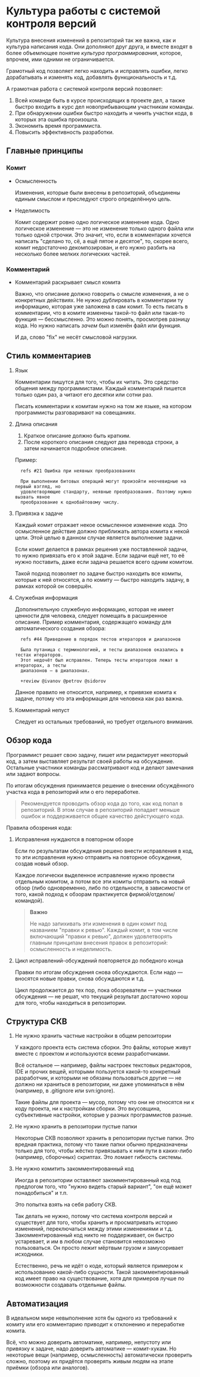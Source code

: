 Культура работы с системой контроля версий
==========================================

Культура внесения изменений в репозиторий так же важна, как и культура написания кода.
Они дополняют друг друга, и вместе входят в более объемлющее понятие _культура программирования_,
которое, впрочем, ими одними не ограничивается.

Грамотный код позволяет легко находить и исправлять ошибки, легко дорабатывать и изменять код,
добавлять функциональность и т.д.

А грамотная работа с системой контроля версий позволяет:

1. Всей команде быть в курсе происходящих в проекте дел, а также быстро входить в курс дел
   новоприбывающим участникам команды.
2. При обнаружении ошибки быстро находить и чинить участки кода, в которых эта ошибка произошла.
3. Экономить время программиста.
4. Повысить эффективность разработки.

Главные принципы
----------------

### Комит

*  Осмысленность

   Изменения, которые были внесены в репозиторий, объединены единым смыслом и преследуют строго
   определённую цель.

*  Неделимость

   Комит содержит ровно одно логическое изменение кода. Одно логическое изменение — это не
   изменение только одного файла или только одной строчки. Это значит, что, если в комментарии
   хочется написать "сделано то, сё, а ещё пятое и десятое", то, скорее всего, комит недостаточно
   декомпозирован, и его нужно разбить на несколько более мелких логических частей.

### Комментарий

*  Комментарий раскрывает смысл комита

   Важно, что описание должно говорить о смысле изменения, а не о конкретных действиях. Не нужно
   дублировать в комментарии ту информацию, которая уже заложена в сам комит. То есть писать в
   комментарии, что в комите изменены такой-то файл или такая-то функция — бессмысленно. Это можно
   понять, просмотрев разницу кода. Но нужно написать _зачем_ был изменён файл или функция.

   И да, слово "fix" не несёт смысловой нагрузки.

Стиль комментариев
------------------

1. Язык

   Комментарии пишутся для того, чтобы их читать. Это средство общения между программистами.
   Каждый комментарий пишется только один раз, а читают его десятки или сотни раз.

   Писать комментарии к комитам нужно на том же языке, на котором программисты разговаривают на
   совещаниях.

2. Длина описания
   1. Краткое описание должно быть кратким.
   2. После короткого описания следуют два перевода строки, а затем начинается подробное описание.

   Пример:

         refs #21 Ошибка при неявных преобразованиях

         При выполнении битовых операций могут произойти неочевидные на первый взгляд, но
         удовлетворяющие стандарту, неявные преобразования. Поэтому нужно вызвать явное
         преобразование к однобайтовому числу.

3. Привязка к задаче

   Каждый комит отражает некое осмысленное изменение кода. Это осмысленное действие должно
   приближать автора комита к некой цели. Этой целью в данном случае является выполнение задачи.

   Если комит делается в рамках решения уже поставленной задачи, то нужно привязать его к этой
   задаче. Если задачи ещё нет, то её нужно поставить, даже если задача решается всего одним
   комитом.

   Такой подход позволяет по задаче быстро находить все комиты, которые к ней относятся, а по
   комиту — быстро находить задачу, в рамках которой он совершён.

4. Служебная информация
   
   Дополнительную служебную информацию, которая не имеет ценности для человека, следует помещать в
   расширенное описание.
   Пример комментария, содержащего команду для автоматического создания обзора:

         refs #44 Приведение в порядок тестов итераторов и диапазонов

         Была путаница с терминологией, и тесты диапазонов оказались в тестах итераторов.
         Этот недочёт был исправлен. Теперь тесты итераторов лежат в итераторах, а тесты
         диапазонов — в диапазонах.
         
         +review @ivanov @petrov @sidorov

   Данное правило не относится, например, к привязке комита к задаче, потому что эта информация для
   человека как раз важна.

5. Комментарий непуст

   Следует из остальных требований, но требует отдельного внимания.

Обзор кода
----------

Программист решает свою задачу, пишет или редактирует некоторый код, а затем выставляет результат
своей работы на обсуждение. Остальные участники команды рассматривают код и делают замечания или
задают вопросы.

По итогам обсуждения принимается решение о внесении обсуждённого участка кода в репозиторий или о
его переработке.

> Рекомендуется проводить обзор кода до того, как код попал в репозиторий. В этом случае в
> репозиторий попадает меньше ошибок и поддерживается общее качество дейстующего кода.

Правила обозрения кода:

1. Исправления нуждаются в повторном обзоре

   Если по результатам обсуждения решено внести исправления в код, то эти исправления нужно
   отправить на повторное обсуждения, создав новый обзор.

   Каждое логически выделенное исправление нужно провести отдельным комитом, а потом все эти комиты
   отправить на новый обзор (либо одновременно, либо по отдельности, в зависимости от того, какой
   подход к обзорам практикуется фирмой/отделом/командой).
   
   > **Важно**
   >
   > Не надо запихивать эти изменения в один комит под названием "правки к ревью". Каждый комит, в
   > том числе включающий "правки к ревью", должен удовлетворять главным принципам внесения правок
   > в репозиторий: осмысленность и неделимость.

2. Цикл исправлений-обсуждений повторяется до победного конца

   Правки по итогам обсуждения снова обсуждаются. Если надо — вносятся новые правки, снова
   обсуждаются и т.д.

   Цикл продолжается до тех пор, пока обозреватели — участники обсуждения — не решат, что текущий
   результат достаточно хорош для того, чтобы находиться в репозитории.

Структура СКВ
-------------

1. Не нужно хранить частные настройки в общем репозитории

   У каждого проекта есть система сборки. Это файлы, которые живут вместе с проектом и используются
   всеми разработчиками.

   Всё остальное — например, файлы настроек текстовых редакторов, IDE и прочих вещей, которыми
   пользуется какой-то конкретный разработчик, и которыми не обязаны пользоваться другие — не
   должно ни храниться в репозитории, ни даже упоминаться в нём (например, в .gitignore или
   svn:ignore).

   Такие файлы для проекта — мусор, потому что они не относятся ни к коду проекта, ни к настройкам
   сборки. Это вкусовщина, субъективные настройки, которые у разных программистов разные.

2. Не нужно хранить в репозитории пустые папки

   Некоторые СКВ позволяют хранить в репозитории пустые папки. Это вредная практика, потому что
   такие папки обычно предназначены только для того, чтобы жёстко привязывать к ним пути в
   каких-либо (например, сборочных) скриптах. Это ломает гибкость системы.

3. Не нужно комитить закомментированный код

   Иногда в репозитории оставляют закомментированный код под предлогом того, что "нужно видеть
   старый вариант", "он ещё может понадобиться" и т.п.

   Это попытка взять на себя работу СКВ.

   Так делать не нужно, потому что система контроля версий и существует для того, чтобы хранить и
   просматривать историю изменений, переключаться между этими изменениями и т.д.
   Закомментированный код никто не поддерживает, он быстро устаревает, и им в любом случае
   становится невозможно пользоваться. Он просто лежит мёртвым грузом и замусоривает исходники.

   Естественно, речь не идёт о коде, который является примером к использованию какой-либо сущности.
   Такой закомментированный код имеет право на существование, хотя для примеров лучше по
   возможности создавать отдельные файлы.

Автоматизация
-------------

В идеальном мире невыполнение хотя бы одного из требований к комиту или его комментарию приводит к
отклонению и переработке комита.

Всё, что можно доверить автоматике, например, непустоту или привязку к задаче, надо доверить
автоматике — комит-хукам. Но некоторые вещи (например, осмысленность) автоматически проверить
сложно, поэтому их придётся проверять живым людям на этапе приёмки (обзора или аналогов).
   
